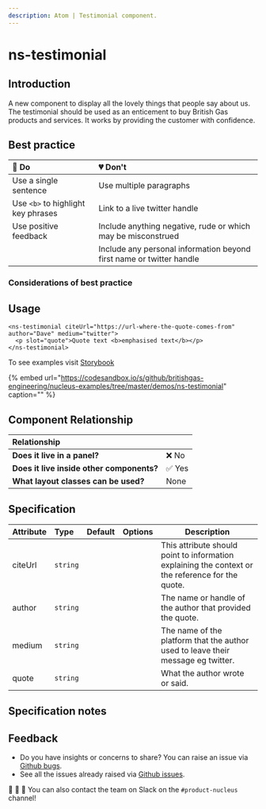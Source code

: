 ```yaml
---
description: Atom | Testimonial component.
---
```


# ns-testimonial

## Introduction

A new component to display all the lovely things that people say about us. The testimonial should be used as an enticement to buy British Gas products and services. It works by providing the customer with confidence.

## Best practice

| 💚 Do | 💔 Don't |
| :---  | :---  |
| Use a single sentence | Use multiple paragraphs |
| Use `<b>` to highlight key phrases | Link to a live twitter handle |
| Use positive feedback | Include anything negative, rude or which may be misconstrued  |
| | Include any personal information beyond first name or twitter handle |

### Considerations of best practice


## Usage

```markup
<ns-testimonial citeUrl="https://url-where-the-quote-comes-from" author="Dave" medium="twitter">
  <p slot="quote">Quote text <b>emphasised text</b></p>
</ns-testimonial>
```

To see examples visit [Storybook](https://britishgas.co.uk/nucleus/demo/index.html?path=/story/ns-testimonial--standard)

{% embed url="https://codesandbox.io/s/github/britishgas-engineering/nucleus-examples/tree/master/demos/ns-testimonial" caption="" %}


## Component Relationship

| **Relationship**|  |
| :---  | :--- |
| **Does it live in a panel?** | ❌ No |
| **Does it live inside other components?** | ✅ Yes |
| **What layout classes can be used?** | None |

## Specification

| Attribute | Type | Default | Options | Description |
| :--- | :--- | :--- | :--- |-------------|
| citeUrl | `string` |  |  | This attribute should point to information explaining the context or the reference for the quote. |
| author | `string` |  |  | The name or handle of the author that provided the quote. |
| medium | `string` |  |  | The name of the platform that the author used to leave their message eg twitter.|
| quote | `string` |  |  | What the author wrote or said. |

## Specification notes


## Feedback

* Do you have insights or concerns to share? You can raise an issue via [Github bugs](https://github.com/ConnectedHomes/nucleus/issues/new?assignees=&labels=Bug&template=a--bug-report.md&title=[bug]%20[ns-testimonial]).
* See all the issues already raised via [Github issues](https://github.com/connectedHomes/nucleus/issues?utf8=%E2%9C%93&q=is%3Aopen+is%3Aissue+label%3ABug+[ns-testimonial]).

💩 🎉 🦄 You can also contact the team on Slack on the `#product-nucleus` channel!
